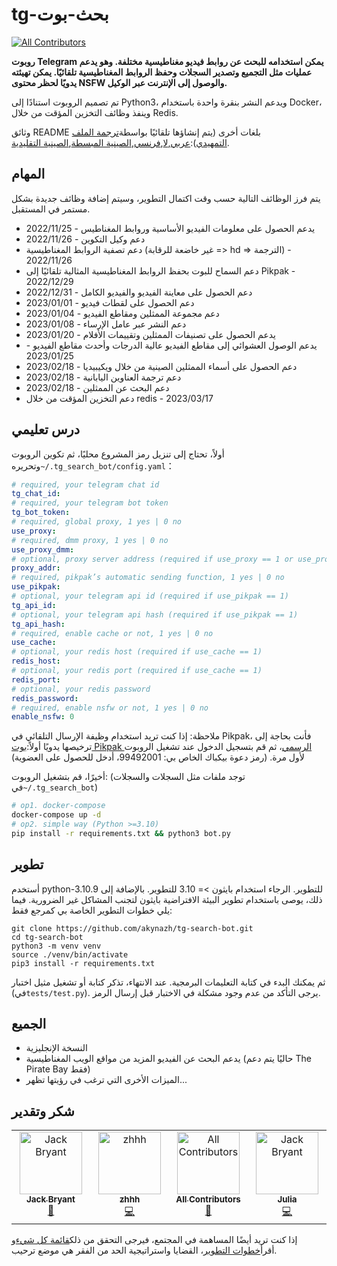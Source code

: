 # tg-بحث-بوت

<!-- ALL-CONTRIBUTORS-BADGE:START - Do not remove or modify this section -->

[![All Contributors](https://img.shields.io/badge/all_contributors-4-orange.svg?style=flat-square)](#contributors-)

<!-- ALL-CONTRIBUTORS-BADGE:END -->

**روبوت Telegram يمكن استخدامه للبحث عن روابط فيديو مغناطيسية مختلفة. وهو يدعم عمليات مثل التجميع وتصدير السجلات وحفظ الروابط المغناطيسية تلقائيًا. يمكن تهيئته يدويًا لحظر محتوى NSFW والوصول إلى الإنترنت عبر الوكيل.**

تم تصميم الروبوت استنادًا إلى Python3، ويدعم النشر بنقرة واحدة باستخدام Docker، وينفذ وظائف التخزين المؤقت من خلال Redis.

وثائق README بلغات أخرى (يتم إنشاؤها تلقائيًا بواسطة[ترجمة الملف التمهيدي](https://github.com/dephraiim/translate-readme)):[عربي](./README.ar.md),[لا](./README.hi.md),[فرنسي](./README.fr.md),[الصينية المبسطة](./README.zh-CN.md),[الصينية التقليدية](./README.zh-TW.md).

## المهام

يتم فرز الوظائف التالية حسب وقت اكتمال التطوير، وسيتم إضافة وظائف جديدة بشكل مستمر في المستقبل.

-   يدعم الحصول على معلومات الفيديو الأساسية وروابط المغناطيس - 2022/11/25
-   دعم وكيل التكوين - 2022/11/26
-   دعم تصفية الروابط المغناطيسية (غير خاضعة للرقابة => hd => الترجمة) - 2022/11/26
-   دعم السماح للبوت بحفظ الروابط المغناطيسية المثالية تلقائيًا إلى Pikpak - 2022/12/29
-   دعم الحصول على معاينة الفيديو والفيديو الكامل - 2022/12/31
-   دعم الحصول على لقطات فيديو - 2023/01/01
-   دعم مجموعة الممثلين ومقاطع الفيديو - 2023/01/04
-   دعم النشر عبر عامل الإرساء - 2023/01/08
-   يدعم الحصول على تصنيفات الممثلين وتقييمات الأفلام - 2023/01/20
-   يدعم الوصول العشوائي إلى مقاطع الفيديو عالية الدرجات وأحدث مقاطع الفيديو - 2023/01/25
-   دعم الحصول على أسماء الممثلين الصينية من خلال ويكيبيديا - 2023/02/18
-   دعم ترجمة العناوين اليابانية - 2023/02/18
-   دعم البحث عن الممثلين - 2023/02/18
-   دعم التخزين المؤقت من خلال redis - 2023/03/17

## درس تعليمي

أولاً، تحتاج إلى تنزيل رمز المشروع محليًا، ثم تكوين الروبوت وتحريره`~/.tg_search_bot/config.yaml`：

```yaml
# required, your telegram chat id
tg_chat_id:
# required, your telegram bot token
tg_bot_token:
# required, global proxy, 1 yes | 0 no
use_proxy:
# required, dmm proxy, 1 yes | 0 no
use_proxy_dmm:
# optional, proxy server address (required if use_proxy == 1 or use_proxy_dmm == 1)
proxy_addr:
# required, pikpak’s automatic sending function, 1 yes | 0 no
use_pikpak:
# optional, your telegram api id (required if use_pikpak == 1)
tg_api_id:
# optional, your telegram api hash (required if use_pikpak == 1)
tg_api_hash:
# required, enable cache or not, 1 yes | 0 no
use_cache:
# optional, your redis host (required if use_cache == 1)
redis_host:
# optional, your redis port (required if use_cache == 1)
redis_port:
# optional, your redis password
redis_password:
# required, enable nsfw or not, 1 yes | 0 no
enable_nsfw: 0
```

ملاحظة: إذا كنت تريد استخدام وظيفة الإرسال التلقائي في Pikpak، فأنت بحاجة إلى ترخيصها يدويًا أولاً:[بوت Pikpak الرسمي](https://t.me/PikPak6_Bot)، ثم قم بتسجيل الدخول عند تشغيل الروبوت لأول مرة. (رمز دعوة بيكباك الخاص بي: 99492001، أدخل للحصول على العضوية)

أخيرًا، قم بتشغيل الروبوت: (توجد ملفات مثل السجلات والسجلات في`~/.tg_search_bot`)

```sh
# op1. docker-compose
docker-compose up -d
# op2. simple way (Python >=3.10)
pip install -r requirements.txt && python3 bot.py
```

## تطوير

أستخدم python-3.10.9 للتطوير. الرجاء استخدام بايثون >= 3.10 للتطوير. بالإضافة إلى ذلك، يوصى باستخدام تطوير البيئة الافتراضية بايثون لتجنب المشاكل غير الضرورية. فيما يلي خطوات التطوير الخاصة بي كمرجع فقط:

```shell
git clone https://github.com/akynazh/tg-search-bot.git
cd tg-search-bot
python3 -m venv venv
source ./venv/bin/activate
pip3 install -r requirements.txt
```

ثم يمكنك البدء في كتابة التعليمات البرمجية. عند الانتهاء، تذكر كتابة أو تشغيل مثيل اختبار (في`tests/test.py`). يرجى التأكد من عدم وجود مشكلة في الاختبار قبل إرسال الرمز.

## الجميع

-   النسخة الإنجليزية
-   يدعم البحث عن الفيديو المزيد من مواقع الويب المغناطيسية (حاليًا يتم دعم The Pirate Bay فقط)
-   الميزات الأخرى التي ترغب في رؤيتها تظهر...

## شكر وتقدير

<!-- ALL-CONTRIBUTORS-LIST:START - Do not remove or modify this section -->

<!-- prettier-ignore-start -->

<!-- markdownlint-disable -->

<table>
  <tbody>
    <tr>
      <td align="center" valign="top" width="14.28%"><a href="https://akynazh.site"><img src="https://avatars.githubusercontent.com/u/78672905?v=4?s=100" width="100px;" alt="Jack Bryant"/><br /><sub><b>Jack Bryant</b></sub></a><br /><a href="#maintenance-akynazh" title="Maintenance">🚧</a></td>
      <td align="center" valign="top" width="14.28%"><a href="https://github.com/z-hhh"><img src="https://avatars.githubusercontent.com/u/8455958?v=4?s=100" width="100px;" alt="zhhh"/><br /><sub><b>zhhh</b></sub></a><br /><a href="https://github.com/akynazh/tg-search-bot/commits?author=z-hhh" title="Code">💻</a></td>
      <td align="center" valign="top" width="14.28%"><a href="https://allcontributors.org"><img src="https://avatars.githubusercontent.com/u/46410174?v=4?s=100" width="100px;" alt="All Contributors"/><br /><sub><b>All Contributors</b></sub></a><br /><a href="https://github.com/akynazh/tg-search-bot/commits?author=all-contributors" title="Documentation">📖</a></td>
      <td align="center" valign="top" width="14.28%"><a href="https://github.com/JackBryant286"><img src="https://avatars.githubusercontent.com/u/113345781?v=4?s=100" width="100px;" alt="Jack Bryant"/><br /><sub><b>Julia</b></sub></a><br /><a href="https://github.com/akynazh/tg-search-bot/commits?author=JackBryant286" title="Code">💻</a></td>
    </tr>
  </tbody>
</table>

<!-- markdownlint-restore -->

<!-- prettier-ignore-end -->

<!-- ALL-CONTRIBUTORS-LIST:END -->

إذا كنت تريد أيضًا المساهمة في المجتمع، فيرجى التحقق من ذلك[قائمة كل شيء](https://github.com/akynazh/tg-search-bot#TODO)و أقرأ[خطوات التطوير](https://github.com/akynazh/tg-search-bot#Development)، القضايا واستراتيجية الحد من الفقر هي موضع ترحيب.
